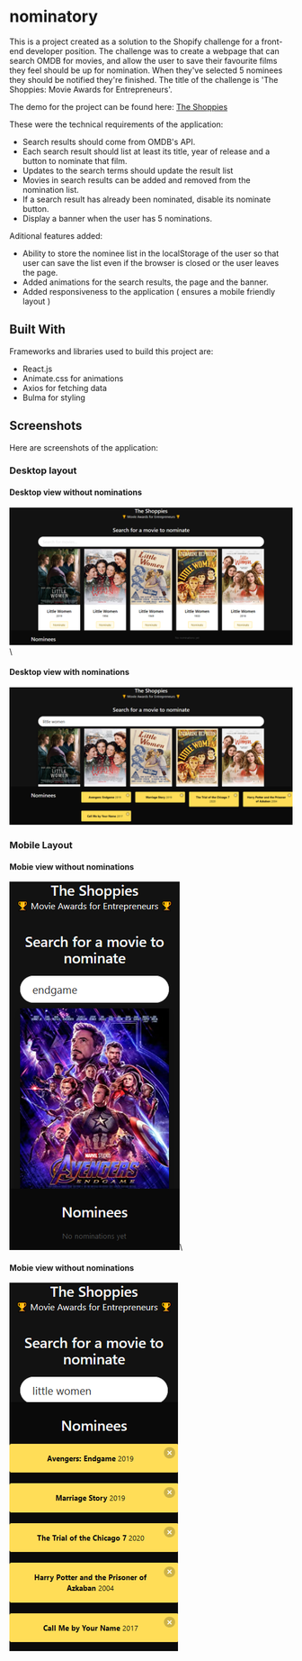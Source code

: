 # nominatory

This is a project created as a solution to the Shopify challenge for a front-end developer position. The challenge was to create a webpage that can search OMDB for movies, and allow the user to save their favourite films they feel should be up for nomination. When they've selected 5 nominees they should be notified they're finished. The title of the challenge is 'The Shoppies: Movie Awards for Entrepreneurs'.

The demo for the project can be found here: [The Shoppies](https://eager-yalow-a4d447.netlify.app/)

These were the technical requirements of the application:
* Search results should come from OMDB's API.
* Each search result should list at least its title, year of release and a button to nominate that film.
* Updates to the search terms should update the result list
* Movies in search results can be added and removed from the nomination list.
* If a search result has already been nominated, disable its nominate button.
* Display a banner when the user has 5 nominations.

Aditional features added:
* Ability to store the nominee list in the localStorage of the user so that user can save the list even if the browser is closed or the user leaves the page.
* Added animations for the search results, the page and the banner.
* Added responsiveness to the application ( ensures a mobile friendly layout )

## Built With

Frameworks and libraries used to build this project are:
* React.js
* Animate.css for animations
* Axios for fetching data
* Bulma for styling

## Screenshots 
Here are screenshots of the application: 

### Desktop layout
#### Desktop view without nominations
![Desktop view without nominations](desktop1.png)\

#### Desktop view with nominations
![Desktop view with nominations](desktop2.png)

### Mobile Layout
#### Mobie view without nominations
![Mobile view without nominations](mobile1.png)\

#### Mobie view without nominations
![Mobile view with nominations](mobile2.png)


